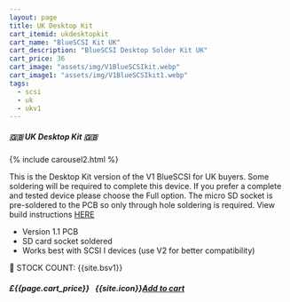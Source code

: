 ```yaml
---
layout: page
title: UK Desktop Kit
cart_itemid: ukdesktopkit
cart_name: "BlueSCSI Kit UK"
cart_description: "BlueSCSI Desktop Solder Kit UK"
cart_price: 36
cart_image: "assets/img/V1BlueSCSIkit.webp"
cart_image1: "assets/img/V1BlueSCSIkit1.webp"
tags: 
  - scsi
  - uk
  - ukv1
---
```


##### 🇬🇧 UK Desktop Kit 🇬🇧

{% include carousel2.html %}

This is the Desktop Kit version of the V1 BlueSCSI for UK buyers. Some soldering will be required to complete this device. If you prefer a complete and tested device please choose the Full option. The micro SD socket is pre-soldered to the PCB so only through hole soldering is required. View build instructions [HERE](https://shop.flamelily.co.uk/assets/pdfs/BlueSCSI_assembly.pdf)

* Version 1.1 PCB
* SD card socket soldered
* Works best with SCSI I devices (use V2 for better compatibility)

&#128221; STOCK COUNT: {{site.bsv1}}

##### £{{page.cart_price}} &nbsp; {{site.icon}}[Add to cart](/cart#{{page.cart_itemid}})
